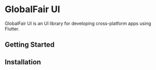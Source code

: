 # GlobalFair UI

GlobalFair UI is an UI library for developing cross-platform apps using Flutter.

## Getting Started

## Installation

